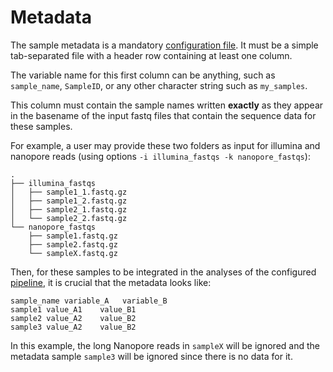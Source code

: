 # Metadata

The sample metadata is a mandatory [configuration file](https://github.com/FranckLejzerowicz/metagenomix/wiki/Configuration-files).
It must be a simple tab-separated file with a header row containing at least 
one column.

The variable name for this first column can be anything, such as 
`sample_name`, `SampleID`, or any other character string such as 
`my_samples`.

This column must contain the sample names written **exactly** as they appear in 
the basename of the input fastq files that contain the sequence data for 
these samples.

For example, a user may provide these two folders as input for illumina and 
nanopore reads (using options `-i illumina_fastqs -k nanopore_fastqs`):

```
.
├── illumina_fastqs
│   ├── sample1_1.fastq.gz
│   ├── sample1_2.fastq.gz
│   ├── sample2_1.fastq.gz
│   └── sample2_2.fastq.gz
└── nanopore_fastqs
    ├── sample1.fastq.gz
    ├── sample2.fastq.gz
    └── sampleX.fastq.gz
```

Then, for these samples to be integrated in the analyses of the 
configured [pipeline](https://github.com/FranckLejzerowicz/metagenomix/blob/main/metagenomix/doc/pipeline.md), it is 
crucial that the metadata looks like:

```
sample_name variable_A   variable_B
sample1 value_A1    value_B1
sample2 value_A2    value_B2
sample3 value_A2    value_B2
```

In this example, the long Nanopore reads in `sampleX` will be ignored and the 
metadata sample `sample3` will be ignored since there is no data for it.
